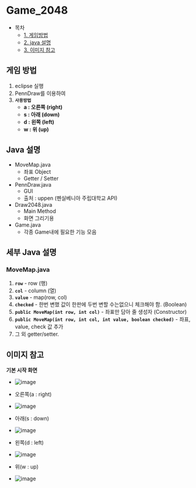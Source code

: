 # Game_2048

- 목차
  - [1. 게임방법](#게임-방법)
  - [2. java 설명](#java-설명)
  - [3. 이미지 참고](#이미지-참고)



## 게임 방법

1. eclipse 실행
2. PennDraw를 이용하여 
3. **`사용방법`**
   - **a : 오른쪽 (right)**
   - **s : 아래 (down)**
   - **d : 왼쪽 (left)**
   - **w : 위 (up)**



## Java 설명
- MoveMap.java
  - 좌표 Object
  - Getter / Setter
- PennDraw.java
  - GUI
  - 출처 : uppen (펜실베니아 주립대학교 API)
- Draw2048.java
  - Main Method
  - 화면 그리기용
- Game.java
  - 각종 Game내에 필요한 기능 모음



## 세부 Java 설명

### MoveMap.java

1. **`row`** - row (행)
2. **`col`** - column (열)
3. **`value`** - map(row, col)
4. **`checked`** - 한번 변했 값이 한판에 두번 변할 수는없으니 체크해야 함. (Boolean)
5. **`public MoveMap(int row, int col)`** - 좌표만 담아 줄 생성자 (Constructor)
6. **`public MoveMap(int row, int col, int value, boolean checked)`** - 좌표, value, check 값 추가
7. 그 외 getter/setter.




## 이미지 참고

**기본 시작 화면**

- ![image](https://user-images.githubusercontent.com/46014771/117570061-b4b96800-b103-11eb-932e-1ad777426f9d.png)


- 오른쪽(a : right)
- ![image](https://user-images.githubusercontent.com/46014771/117570066-bf73fd00-b103-11eb-9e02-3865cfcc7afe.png)
- 아래(s : down)
- ![image](https://user-images.githubusercontent.com/46014771/117570069-c7cc3800-b103-11eb-9af7-e1a8c2cb0055.png)
- 왼쪽(d : left)
- ![image](https://user-images.githubusercontent.com/46014771/117570075-d155a000-b103-11eb-8283-ff52acaeaf6a.png)
- 위(w : up)
- ![image](https://user-images.githubusercontent.com/46014771/117570081-da467180-b103-11eb-8378-5cf4fe9334a6.png)
